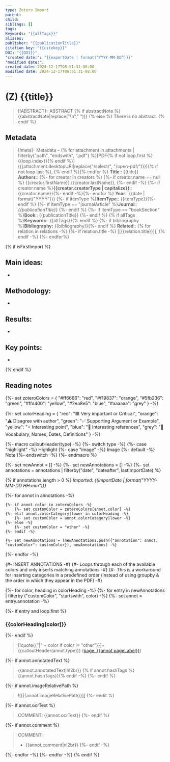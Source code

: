 ```yaml
---
type: Zotero Import
parent: 
child: 
siblings: []
tags: 
Keywords: "{{allTags}}"
aliases: 
publisher: "{{publicationTitle}}"
citation key: "{{citekey}}"
DOI: "{{DOI}}"
"created date:": "{{exportDate | format(“YYYY-MM-DD”)}}"
"modified date:": 
created date: 2024-12-17T08:51:31-08:00
modified date: 2024-12-17T08:51:31-08:00
---
```

# (Z) {{title}}

> [!ABSTRACT]- ABSTRACT
> {% if abstractNote %} 
> {{abstractNote|replace("\n"," ")}}
> {% else %} There is no abstract.
> {% endif %}

## Metadata
> [!meta]- Metadata – {% for attachment in attachments | filterby("path", "endswith", ".pdf") %}[PDF{% if not loop.first %} {{loop.index}}{% endif %}]({{attachment.desktopURI|replace("/select/", "/open-pdf/")}}){% if not loop.last %}, {% endif %}{% endfor %}
> **Title**:: {{title}}  
> **Authors**:: {%- for creator in creators %} {%- if creator.name == null %} {{creator.firstName}} {{creator.lastName}}, {%- endif -%} {%- if creator.name %}**{{creator.creatorType | capitalize}}**:: {{creator.name}}{%- endif -%}{%- endfor %}
> **Year**:: {{date | format("YYYY")}} 
> {%- if itemType %}**ItemType**:: {{itemType}}{%- endif %}
> {%- if itemType == "journalArticle" %}**Journal**:: *{{publicationTitle}}* {%- endif %} 
> {%- if itemType == "bookSection" %}**Book**:: {{publicationTitle}} {%- endif %}
> {% if allTags %}**Keywords**:: {{allTags}}{% endif %}
> {%- if bibliography %}**Bibliography:** {{bibliography}}{%- endif %}
> **Related**:: {% for relation in relations -%} {%- if relation.title -%} [[{{relation.title}}]], {% endif -%} {%- endfor%}

{% if isFirstImport %}
## Main ideas:
- 
## Methodology:
- 
## Results:
- 
## Key points:
- 
{% endif %}
## Reading notes
{%-
    set zoteroColors = {
        "#ff6666": "red",
        "#f19837": "orange",
        "#5fb236": "green",
        "#ffd400": "yellow",
        "#2ea8e5": "blue",
        "#aaaaaa": "grey"
    }
-%}

{%-
   set colorHeading = {
		"red": "🟥 Very important or Critical",
		"orange": "⚠️ Disagree with author",
		"green": "✅ Supporting Argument or Example",
		"yellow": "⭐ Interesting point",
	      "blue": "📃 Interesting references",
	      "grey": "📅 Vocabulary, Names, Dates, Definitions"
   }
-%}

{%- macro calloutHeader(type) -%}
    {%- switch type -%}
        {%- case "highlight" -%}
        Highlight
        {%- case "image" -%}
        Image
        {%- default -%}
        Note
    {%- endswitch -%}
{%- endmacro %}

{%- set newAnnot = [] -%}
{%- set newAnnotations = [] -%}
{%- set annotations = annotations | filterby("date", "dateafter", lastImportDate) %}

{% if annotations.length > 0 %}
*Imported: {{importDate | format("YYYY-MM-DD HH:mm")}}*

{%- for annot in annotations -%}

    {%- if annot.color in zoteroColors -%}
        {%- set customColor = zoteroColors[annot.color] -%}
    {%- elif annot.colorCategory|lower in colorHeading -%}
    	{%- set customColor = annot.colorCategory|lower -%}
    {%- else -%}
	    {%- set customColor = "other" -%}
    {%- endif -%}

    {%- set newAnnotations = (newAnnotations.push({"annotation": annot, "customColor": customColor}), newAnnotations) -%}

{%- endfor -%}

{#- INSERT ANNOTATIONS -#}
{#- Loops through each of the available colors and only inserts matching annotations -#}
{#- This is a workaround for inserting categories in a predefined order (instead of using groupby & the order in which they appear in the PDF) -#}

{%- for color, heading in colorHeading -%}
{%- for entry in newAnnotations | filterby ("customColor", "startswith", color) -%}
{%- set annot = entry.annotation -%}

{%- if entry and loop.first %}

### {{colorHeading[color]}}
{%- endif %}

> [!quote{{"|" + color if color != "other"}}]+ {{calloutHeader(annot.type)}} ([page. {{annot.pageLabel}}](zotero://open-pdf/library/items/{{annot.attachment.itemKey}}?page={{annot.pageLabel}}&annotation={{annot.id}}))

{%- if annot.annotatedText %}
> {{annot.annotatedText|nl2br}} {% if annot.hashTags %}{{annot.hashTags}}{% endif -%}
{%- endif %}

{%- if annot.imageRelativePath %}
> ![[{{annot.imageRelativePath}}]]
{%- endif %}

{%- if annot.ocrText %}
>
>COMMENT:
> {{annot.ocrText}}
{%- endif %}

{%- if annot.comment %}
>
>COMMENT:
> - {{annot.comment|nl2br}}
{%- endif -%}

{%- endfor -%}
{%- endfor -%}
{% endif %}
